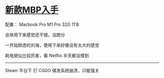 # [新款MBP入手](https://github.com/bonfy/gitblog/issues/10)

配置： Macbook Pro M1 Pro 32G 1TB

总体用下来感觉还不错，没跑分

一开始顾虑的刘海，使用下来好像没有太大的感觉

耗电貌似比较厉害，看 Netflix 半天都没撑到


---

Steam 平台下 打 CSGO 偶发系统崩溃，只能强关